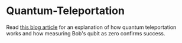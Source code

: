 # Quantum-Teleportation
Read <a href='https://agentanakinai.wordpress.com/2019/09/13/quantum-teleportation/'>this blog article</a> for an explanation of how quantum teleportation works and how measuring Bob's qubit as zero confirms success.

